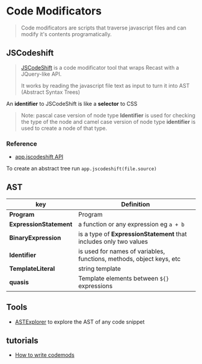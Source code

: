 # Code Modificators

> Code modificators are scripts that traverse javascript files and can modify it's contents programatically. 

## JSCodeshift

> [JSCodeShift](https://github.com/facebook/jscodeshift) is a code modificator tool that wraps Recast with a JQuery-like API. 
> 
> It works by reading the javascript file text as input to turn it into AST (Abstract Syntax Trees)

An **identifier** to JSCodeShift is like a **selector** to CSS

> Note: pascal case version of node type **Identifier** is used for checking the type of the node and camel case version of node type **identifier** is used to create a node of that type.

### Reference
- [app.jscodeshift API](https://github.com/facebook/jscodeshift/wiki/jscodeshift-Documentation)

To create an abstract tree run `app.jscodeshift(file.source)`

## AST

key | Definition
-- | --
**Program** | Program
**ExpressionStatement** | a function or any expression eg `a + b`
**BinaryExpression** | is a type of **ExpressionStatement** that includes only two values
**Identifier** | is used for names of variables, functions, methods, object keys, etc
**TemplateLiteral** | string template 
**quasis** | Template elements between `${}` expressions



## Tools
- [ASTExplorer](https://astexplorer.net/) to explore the AST of any code snippet

## tutorials

- [How to write codemods](https://vramana.github.io/blog/2015/12/21/codemod-tutorial/)

